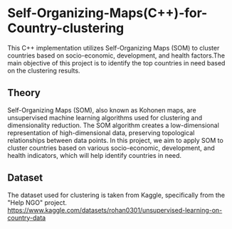 # Self-Organizing-Maps(C++)-for-Country-clustering
This C++ implementation utilizes Self-Organizing Maps (SOM) to cluster countries based on socio-economic, development, and health factors.The main objective of this project is to identify the top countries in need based on the clustering results.
## Theory
Self-Organizing Maps (SOM), also known as Kohonen maps, are unsupervised machine learning algorithms used for clustering and dimensionality reduction. The SOM algorithm creates a low-dimensional representation of high-dimensional data, preserving topological relationships between data points. In this project, we aim to apply SOM to cluster countries based on various socio-economic, development, and health indicators, which will help identify countries in need.
## Dataset
The dataset used for clustering is taken from Kaggle, specifically from the "Help NGO" project. 
https://www.kaggle.com/datasets/rohan0301/unsupervised-learning-on-country-data 
